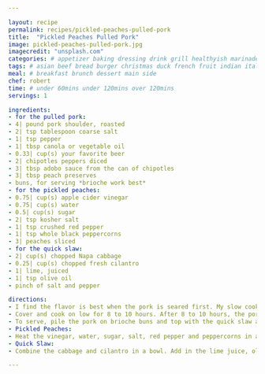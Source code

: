```yaml
---

layout: recipe
permalink: recipes/pickled-peaches-pulled-pork 
title:  "Pickled Peaches Pulled Pork"
image: pickled-peaches-pulled-pork.jpg 
imagecredit: "unsplash.com" 
categories: # appetizer baking dressing drink grill healthyish marinade oven pickling quick raw salad sandwich sauce snack soup
tags: # asian beef bread burger christmas duck french fruit indian italian mexican nuts pasta pork poultry rice seafood thanksgiving vegetarian
meal: # breakfast brunch dessert main side
chef: robert 
time: # under 60mins under 120mins over 120mins
servings: 1 

ingredients:
- for the pulled pork:
- 4| pound pork shoulder, roasted
- 2| tsp tablespoon coarse salt
- 1| tsp pepper
- 1| tbsp canola or vegetable oil
- 0.33| cup(s) your favorite beer
- 2| chipotles peppers diced
- 3| tbsp adobo sauce from the can of chipotles
- 3| tbsp peach preserves
- buns, for serving *brioche work best*
- for the pickled peaches:
- 0.75| cup(s) apple cider vinegar
- 0.75| cup(s) water
- 0.5| cup(s) sugar
- 2| tsp kosher salt
- 1| tsp crushed red pepper
- 1| tsp whole black peppercorns
- 3| peaches sliced
- for the quick slaw:
- 2| cup(s) chopped Napa cabbage
- 0.25| cup(s) chopped fresh cilantro
- 1| lime, juiced
- 1| tsp olive oil
- pinch of salt and pepper

directions:
- I find the flavor is best when the pork is seared first. My slow cooker sears the meat, but if yours does not, heat a large pot over medium to high heat and add the oil. Sprinkle the pork roast with the salt and pepper, then add it to the pot or slow cooker and sear on all sides until deeply golden brown. If necessary, transfer it to the slow cooker. Pour in the beer or liquid whichever you choose to use.
- Cover and cook on low for 8 to 10 hours. After 8 to 10 hours, the pork will easily shred with a fork. Shred it and mix with the juice in the slow cooker. I like to turn my slow cooker on high and let it sit with the lid off for 15 minutes or so – I find that if it’s extra liquidy, some of the liquid will be absorbed. Stir in the chipotle peppers, the adobo sauce and the peach preserves. Toss well. Cover and let it cook for another 15 to 30 minutes. For an oven method; cook for 2 to 3 hours at 170°C.
- To serve, pile the pork on brioche buns and top with the quick slaw and pickled peaches.
- Pickled Peaches:
- Heat the vinegar, water, sugar, salt, red pepper and peppercorns in a saucepan over medium heat, stirring until the sugar dissolves. Bring the mixture to a boil and boil it for 2 minutes. Turn off the heat and let it cool for 10 minutes. Place the peaches in a jar or bowl and pour the mixture over top. Let the peaches sit for 30 minutes before using. To each, scoop them out with a slotted spoon.
- Quick Slaw:
- Combine the cabbage and cilantro in a bowl. Add in the lime juice, olive oil, salt and pepper and toss well. I like to let this sit for 10 minutes or so before serving.

--- 
```

